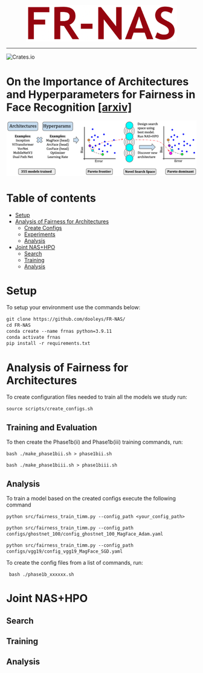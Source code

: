 <br/>
<p align="center"><img src="img/fr-nas-logo.png" width=400 /></p>

----
![Crates.io](https://img.shields.io/crates/l/Ap?color=orange)
# On the Importance of Architectures and Hyperparameters for Fairness in Face Recognition [[arxiv]](https://arxiv.org/)
<p align="center"><img src="img/fr-nas-overview.png" width=700/></p>

# Table of contents
- [Setup](#setup)
- [Analysis of Fairness for Architectures](#archs)
    - [Create Configs](#create_configs)
    - [Experiments](#experiments1)
    - [Analysis](#analysis1)
- [Joint NAS+HPO](#jointnashpo)
    - [Search](#search)
    - [Training](#training)
    - [Analysis](#analysis2)
# Setup <a name="setup"></a>
To setup your environment use the commands below:
```
git clone https://github.com/dooleys/FR-NAS/
cd FR-NAS
conda create --name frnas python=3.9.11
conda activate frnas
pip install -r requirements.txt
```

# Analysis of Fairness for Architectures <a name="archs"></a>

To create configuration files needed to train all the models we study run: <a name="create_configs"></a>

```
source scripts/create_configs.sh
```

## Training and Evaluation <a name="experiments1"></a>
To then create the Phase1b(ii) and Phase1b(iii) training commands, run:

 ```
 bash ./make_phase1bii.sh > phase1bii.sh
```
 
 ```
 bash ./make_phase1biii.sh > phase1biii.sh
  ```
## Analysis <a name="analysis1"></a>



To train a model based on the created configs execute the following command
 ```
 python src/fairness_train_timm.py --config_path <your_config_path> 
  ```
 
 ```
 python src/fairness_train_timm.py --config_path configs/ghostnet_100/config_ghostnet_100_MagFace_Adam.yaml
```
 
 ```
 python src/fairness_train_timm.py --config_path configs/vgg19/config_vgg19_MagFace_SGD.yaml
  ```

To create the config files from a list of commands, run:

 ```
  bash ./phase1b_xxxxxx.sh

 ```


# Joint NAS+HPO <a name="jointnashpo"></a>
## Search <a name="search"></a>
## Training<a name="training"></a>
## Analysis <a name="analysis2"></a>
